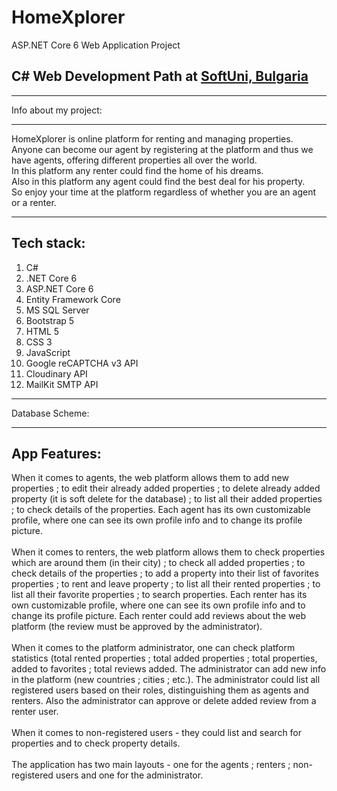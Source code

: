 # HomeXplorer

<p>ASP.NET Core 6 Web Application Project</p>

<h2>C# Web Development Path at <a href="https://softuni.bg/" target="_blank">SoftUni, Bulgaria</a></h2>

<hr />

Info about my project:
<hr />

HomeXplorer is online platform for renting and managing properties. 
<br/> Anyone can become our agent by registering at the platform and thus we have agents, offering different properties all over the world.
<br /> In this platform any renter could find the home of his dreams.
<br /> Also in this platform any agent could find the best deal for his property.
<br /> So enjoy your time at the platform regardless of whether you are an agent or a renter.

<hr />

<h2>Tech stack:</h2>
<ol>
  <li>C#</li>
  <li>.NET Core 6</li>
  <li>ASP.NET Core 6</li>
  <li>Entity Framework Core</li>
  <li>MS SQL Server</li>
  <li>Bootstrap 5</li>
  <li>HTML 5</li>
  <li>CSS 3</li>
  <li>JavaScript</li>
  <li>Google reCAPTCHA v3 API</li>
  <li>Cloudinary API</li>
  <li>MailKit SMTP API</li>
</ol>

<hr />
<p>Database Scheme: </p>

<hr />
<h2>App Features:</h2>
When it comes to agents, the web platform allows them to add new properties ; to edit their already added properties ; to delete already added property (it is soft delete for the database) ; to list all their added properties ; to check details of the properties. Each agent has its own customizable profile, where one can see its own profile info and to change its profile picture.
<br/>
<br/>
When it comes to renters, the web platform allows them to check properties which are around them (in their city) ; to check all added properties ; to check details of the properties ; to add a property into their list of favorites properties ; to rent and leave property ; to list all their rented properties ; to list all their favorite properties ; to search properties. Each renter has its own customizable profile, where one can see its own profile info and to change its profile picture. Each renter could add reviews about the web platform (the review must be approved by the administrator).
<br/>
<br/>
When it comes to the platform administrator, one can check platform statistics (total rented properties ; total added properties ; total properties, added to favorites ; total reviews added. The administrator can add new info in the platform (new countries ; cities ; etc.). The administrator could list all registered users based on their roles, distinguishing them as agents and renters.  Also the administrator can approve or delete added review from a renter user. 
<br/>
<br/>
When it comes to non-registered users - they could list and search for properties and to check property details.
<br/>
<br/>
The application has two main layouts - one for the agents ; renters ; non-registered users and one for the administrator.
